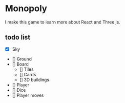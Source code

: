 # Monopoly

I make this game to learn more about React and Three js.

## todo list

- [x] Sky
- [] Ground
- [] Board
    - [] Tiles
    - [] Cards
    - [] 3D buildings
- [] Player
- [] Dice
- [] Player moves